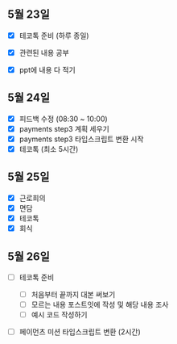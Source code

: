 ## 5월 23일

- [x] 테코톡 준비 (하루 종일)
 - [x] 관련된 내용 공부
 - [x] ppt에 내용 다 적기


## 5월 24일

- [x] 피드백 수정 (08:30 ~ 10:00)
- [x] payments step3 계획 세우기
- [x] payments step3 타입스크립트 변환 시작
- [x] 테코톡 (최소 5시간)

## 5월 25일

- [x] 근로희의
- [x] 면담
- [x] 테코톡
- [x] 회식

## 5월 26일

- [ ] 테코톡 준비

  - [ ] 처음부터 끝까지 대본 써보기
  - [ ] 모르는 내용 포스트잇에 작성 및 해당 내용 조사
  - [ ] 예시 코드 작성하기
- [ ] 페이먼츠 미션 타입스크립트 변환 (2시간)
